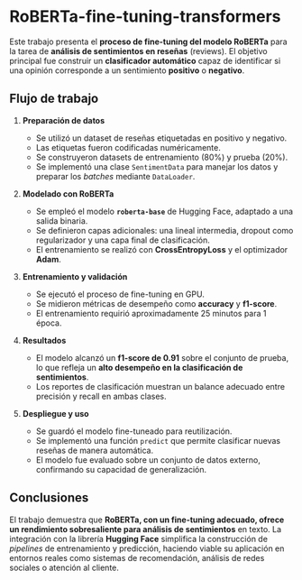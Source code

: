 # RoBERTa-fine-tuning-transformers

Este trabajo presenta el **proceso de fine-tuning del modelo RoBERTa** para la tarea de **análisis de sentimientos en reseñas** (reviews). El objetivo principal fue construir un **clasificador automático** capaz de identificar si una opinión corresponde a un sentimiento **positivo** o **negativo**.  

## Flujo de trabajo

1. **Preparación de datos**  
   - Se utilizó un dataset de reseñas etiquetadas en positivo y negativo.  
   - Las etiquetas fueron codificadas numéricamente.  
   - Se construyeron datasets de entrenamiento (80%) y prueba (20%).  
   - Se implementó una clase `SentimentData` para manejar los datos y preparar los *batches* mediante `DataLoader`.

2. **Modelado con RoBERTa**  
   - Se empleó el modelo **`roberta-base`** de Hugging Face, adaptado a una salida binaria.  
   - Se definieron capas adicionales: una lineal intermedia, dropout como regularizador y una capa final de clasificación.  
   - El entrenamiento se realizó con **CrossEntropyLoss** y el optimizador **Adam**.  

3. **Entrenamiento y validación**  
   - Se ejecutó el proceso de fine-tuning en GPU.  
   - Se midieron métricas de desempeño como **accuracy** y **f1-score**.  
   - El entrenamiento requirió aproximadamente 25 minutos para 1 época.  

4. **Resultados**  
   - El modelo alcanzó un **f1-score de 0.91** sobre el conjunto de prueba, lo que refleja un **alto desempeño en la clasificación de sentimientos**.  
   - Los reportes de clasificación muestran un balance adecuado entre precisión y recall en ambas clases.  

5. **Despliegue y uso**  
   - Se guardó el modelo fine-tuneado para reutilización.  
   - Se implementó una función `predict` que permite clasificar nuevas reseñas de manera automática.  
   - El modelo fue evaluado sobre un conjunto de datos externo, confirmando su capacidad de generalización.  

## Conclusiones
El trabajo demuestra que **RoBERTa, con un fine-tuning adecuado, ofrece un rendimiento sobresaliente para análisis de sentimientos** en texto. La integración con la librería **Hugging Face** simplifica la construcción de *pipelines* de entrenamiento y predicción, haciendo viable su aplicación en entornos reales como sistemas de recomendación, análisis de redes sociales o atención al cliente.  
